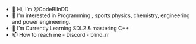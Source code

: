 - 👋 Hi, I’m @CodeBlInDD
- 👀 I’m interested in Programming , sports physics, chemistry, engineering and power engineering.
- 🌱 I’m Currently Learning SDL2 & mastering C++
- 📫 How to reach me - Discord - blind_rr

<!---
CodeBlInDD/CodeBlInDD is a ✨ special ✨ repository because its `README.md` (this file) appears on your GitHub profile.
You can click the Preview link to take a look at your changes.
--->
